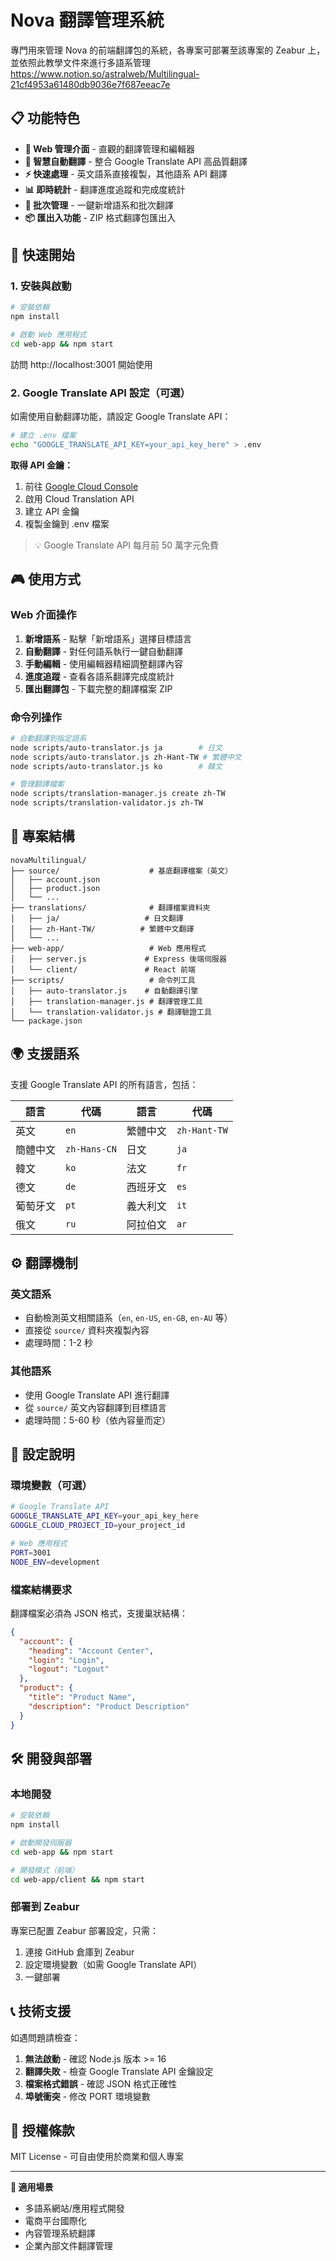 # Nova 翻譯管理系統

專門用來管理 Nova 的前端翻譯包的系統，各專案可部署至該專案的 Zeabur 上，並依照此教學文件來進行多語系管理
https://www.notion.so/astralweb/Multilingual-21cf4953a61480db9036e7f687eeac7e

## 📋 功能特色

- **🎯 Web 管理介面** - 直觀的翻譯管理和編輯器
- **🚀 智慧自動翻譯** - 整合 Google Translate API 高品質翻譯
- **⚡ 快速處理** - 英文語系直接複製，其他語系 API 翻譯
- **📊 即時統計** - 翻譯進度追蹤和完成度統計
- **🔄 批次管理** - 一鍵新增語系和批次翻譯
- **📦 匯出入功能** - ZIP 格式翻譯包匯出入

## 🚀 快速開始

### 1. 安裝與啟動

```bash
# 安裝依賴
npm install

# 啟動 Web 應用程式
cd web-app && npm start
```

訪問 http://localhost:3001 開始使用

### 2. Google Translate API 設定（可選）

如需使用自動翻譯功能，請設定 Google Translate API：

```bash
# 建立 .env 檔案
echo "GOOGLE_TRANSLATE_API_KEY=your_api_key_here" > .env
```

**取得 API 金鑰：**
1. 前往 [Google Cloud Console](https://console.cloud.google.com)
2. 啟用 Cloud Translation API
3. 建立 API 金鑰
4. 複製金鑰到 .env 檔案

> 💡 Google Translate API 每月前 50 萬字元免費

## 🎮 使用方式

### Web 介面操作

1. **新增語系** - 點擊「新增語系」選擇目標語言
2. **自動翻譯** - 對任何語系執行一鍵自動翻譯
3. **手動編輯** - 使用編輯器精細調整翻譯內容
4. **進度追蹤** - 查看各語系翻譯完成度統計
5. **匯出翻譯包** - 下載完整的翻譯檔案 ZIP

### 命令列操作

```bash
# 自動翻譯到指定語系
node scripts/auto-translator.js ja        # 日文
node scripts/auto-translator.js zh-Hant-TW # 繁體中文
node scripts/auto-translator.js ko        # 韓文

# 管理翻譯檔案
node scripts/translation-manager.js create zh-TW
node scripts/translation-validator.js zh-TW
```

## 📁 專案結構

```
novaMultilingual/
├── source/                    # 基底翻譯檔案（英文）
│   ├── account.json
│   ├── product.json
│   └── ...
├── translations/              # 翻譯檔案資料夾
│   ├── ja/                   # 日文翻譯
│   ├── zh-Hant-TW/          # 繁體中文翻譯
│   └── ...
├── web-app/                   # Web 應用程式
│   ├── server.js             # Express 後端伺服器
│   └── client/               # React 前端
├── scripts/                   # 命令列工具
│   ├── auto-translator.js    # 自動翻譯引擎
│   ├── translation-manager.js # 翻譯管理工具
│   └── translation-validator.js # 翻譯驗證工具
└── package.json
```

## 🌍 支援語系

支援 Google Translate API 的所有語言，包括：

| 語言 | 代碼 | 語言 | 代碼 |
|------|------|------|------|
| 英文 | `en` | 繁體中文 | `zh-Hant-TW` |
| 簡體中文 | `zh-Hans-CN` | 日文 | `ja` |
| 韓文 | `ko` | 法文 | `fr` |
| 德文 | `de` | 西班牙文 | `es` |
| 葡萄牙文 | `pt` | 義大利文 | `it` |
| 俄文 | `ru` | 阿拉伯文 | `ar` |

## ⚙️ 翻譯機制

### 英文語系
- 自動檢測英文相關語系（`en`, `en-US`, `en-GB`, `en-AU` 等）
- 直接從 `source/` 資料夾複製內容
- 處理時間：1-2 秒

### 其他語系
- 使用 Google Translate API 進行翻譯
- 從 `source/` 英文內容翻譯到目標語言
- 處理時間：5-60 秒（依內容量而定）


## 🔧 設定說明

### 環境變數（可選）

```bash
# Google Translate API
GOOGLE_TRANSLATE_API_KEY=your_api_key_here
GOOGLE_CLOUD_PROJECT_ID=your_project_id

# Web 應用程式
PORT=3001
NODE_ENV=development
```

### 檔案結構要求

翻譯檔案必須為 JSON 格式，支援巢狀結構：

```json
{
  "account": {
    "heading": "Account Center",
    "login": "Login",
    "logout": "Logout"
  },
  "product": {
    "title": "Product Name",
    "description": "Product Description"
  }
}
```

## 🛠️ 開發與部署

### 本地開發

```bash
# 安裝依賴
npm install

# 啟動開發伺服器
cd web-app && npm start

# 開發模式（前端）
cd web-app/client && npm start
```

### 部署到 Zeabur

專案已配置 Zeabur 部署設定，只需：

1. 連接 GitHub 倉庫到 Zeabur
2. 設定環境變數（如需 Google Translate API）
3. 一鍵部署

## 📞 技術支援

如遇問題請檢查：

1. **無法啟動** - 確認 Node.js 版本 >= 16
2. **翻譯失敗** - 檢查 Google Translate API 金鑰設定
3. **檔案格式錯誤** - 確認 JSON 格式正確性
4. **埠號衝突** - 修改 PORT 環境變數

## 📄 授權條款

MIT License - 可自由使用於商業和個人專案

---

**🎯 適用場景**
- 多語系網站/應用程式開發
- 電商平台國際化
- 內容管理系統翻譯
- 企業內部文件翻譯管理 
